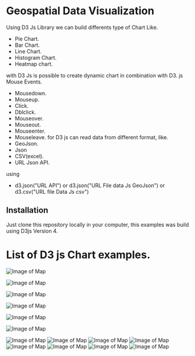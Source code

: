 # Geospatial Data Visualization

Using D3 Js Library we can build differents type of Chart Like.
- Pie Chart.
- Bar Chart.
- Line Chart.
- Histogram Chart.
- Heatmap chart.

with D3 Js is possible to create dynamic chart in combination with D3. js Mouse Events.

- Mousedown.
- Mouseup.
- Click.
- Dblclick.
- Mouseover.
- Mouseout.
- Mouseenter.
- Mouseleave.
for D3 js can read data from different format, like.
- GeoJson.
- Json
- CSV(excel).
- URL Json API.

using 
- d3.json("URL API") or d3.json("URL File data Js GeoJson") or d3.csv("URL file Data Js csv")

## Installation
Just  clone this repository locally in your computer, this examples was build using D3js Version 4.

# List of D3 js Chart examples.


![Image of Map](https://github.com/Canadian-Geospatial-Platform/geospatial_dataVisualization/blob/master/img/PieChart.png )



![Image of Map](https://github.com/Canadian-Geospatial-Platform/geospatial_dataVisualization/blob/master/img/area.png )



![Image of Map](https://github.com/Canadian-Geospatial-Platform/geospatial_dataVisualization/blob/master/img/area_grad.png)



![Image of Map](https://github.com/Canadian-Geospatial-Platform/geospatial_dataVisualization/blob/master/img/axis_label.png)


![Image of Map](https://github.com/Canadian-Geospatial-Platform/geospatial_dataVisualization/blob/master/img/axis_rotate.png)

![Image of Map](https://github.com/Canadian-Geospatial-Platform/geospatial_dataVisualization/blob/master/img/bar_labeltop.png)

![Image of Map](https://github.com/Canadian-Geospatial-Platform/geospatial_dataVisualization/blob/master/img/filter_selection.png )
![Image of Map](https://github.com/Canadian-Geospatial-Platform/geospatial_dataVisualization/blob/master/img/gridArea.png )
![Image of Map](https://github.com/Canadian-Geospatial-Platform/geospatial_dataVisualization/blob/master/img/histogram.png)
![Image of Map](https://github.com/Canadian-Geospatial-Platform/geospatial_dataVisualization/blob/master/img/histogram_1.png)
![Image of Map](https://github.com/Canadian-Geospatial-Platform/geospatial_dataVisualization/blob/master/img/interactive.png)
![Image of Map](https://github.com/Canadian-Geospatial-Platform/geospatial_dataVisualization/blob/master/img/interpolate.png)
![Image of Map](https://github.com/Canadian-Geospatial-Platform/geospatial_dataVisualization/blob/master/img/res_project.png)
![Image of Map](https://github.com/Canadian-Geospatial-Platform/geospatial_dataVisualization/blob/master/img/shadow.png)

